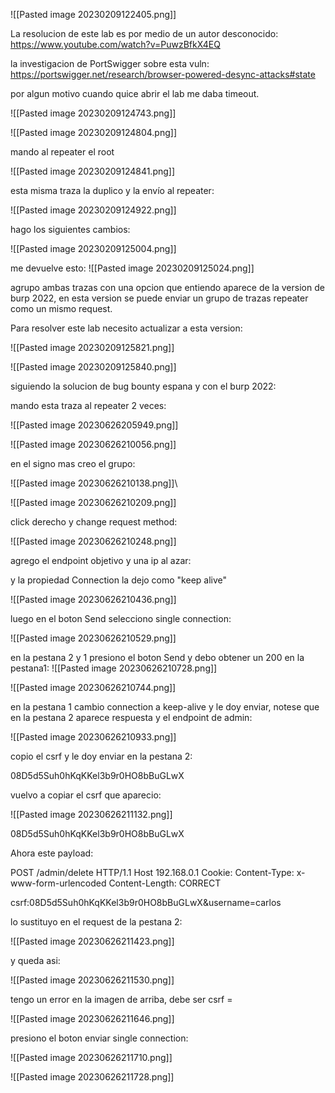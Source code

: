 ![[Pasted image 20230209122405.png]]

La resolucion de este lab es por medio de un autor desconocido: https://www.youtube.com/watch?v=PuwzBfkX4EQ

la investigacion de PortSwigger sobre esta vuln: https://portswigger.net/research/browser-powered-desync-attacks#state

por algun motivo cuando quice abrir el lab me daba timeout.

![[Pasted image 20230209124743.png]]

![[Pasted image 20230209124804.png]]

mando al repeater el root

![[Pasted image 20230209124841.png]]

esta misma traza la duplico y la envío al repeater:

![[Pasted image 20230209124922.png]]

hago los siguientes cambios:

![[Pasted image 20230209125004.png]]

me devuelve esto:
![[Pasted image 20230209125024.png]]

agrupo ambas trazas con una opcion que entiendo aparece de la version de burp 2022, en esta version se puede enviar un grupo de trazas repeater como un mismo request. 

Para resolver este lab necesito actualizar a esta version:

![[Pasted image 20230209125821.png]]

![[Pasted image 20230209125840.png]]

siguiendo la solucion de bug bounty espana y con el burp 2022:

mando esta traza al repeater 2 veces:

![[Pasted image 20230626205949.png]]


![[Pasted image 20230626210056.png]]

en el signo mas creo el grupo:

![[Pasted image 20230626210138.png]]\

![[Pasted image 20230626210209.png]]

click derecho y change request method:

![[Pasted image 20230626210248.png]]


agrego el endpoint objetivo y una ip al azar:

y la propiedad Connection la dejo como "keep alive"

![[Pasted image 20230626210436.png]]

luego en el boton Send selecciono single connection:

![[Pasted image 20230626210529.png]]

en la pestana 2 y 1 presiono el boton Send y debo obtener un 200 en la pestana1:
![[Pasted image 20230626210728.png]]

![[Pasted image 20230626210744.png]]


en la pestana 1 cambio connection a keep-alive y le doy enviar, notese que en la pestana 2 aparece respuesta y el endpoint de admin:

![[Pasted image 20230626210933.png]]

copio el csrf y le doy enviar en la pestana 2:

08D5d5Suh0hKqKKel3b9r0HO8bBuGLwX


vuelvo a copiar el csrf que aparecio:

![[Pasted image 20230626211132.png]]

08D5d5Suh0hKqKKel3b9r0HO8bBuGLwX

Ahora este payload:

POST /admin/delete HTTP/1.1
Host 192.168.0.1
Cookie: 
Content-Type: x-www-form-urlencoded
Content-Length: CORRECT

csrf:08D5d5Suh0hKqKKel3b9r0HO8bBuGLwX&username=carlos

lo sustituyo en el request de la pestana 2:

![[Pasted image 20230626211423.png]]

y queda asi:

![[Pasted image 20230626211530.png]]

tengo un error en la imagen de arriba, debe ser csrf =

![[Pasted image 20230626211646.png]]

presiono el boton enviar single connection:

![[Pasted image 20230626211710.png]]

![[Pasted image 20230626211728.png]]